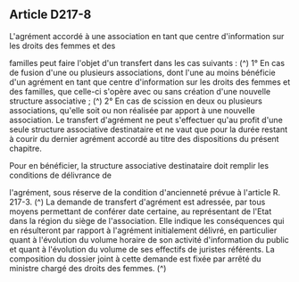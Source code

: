 ## Article D217-8

L'agrément accordé à une association en tant que centre d'information sur les droits des femmes et des

familles peut faire l'objet d'un transfert dans les cas suivants : (^)
1° En cas de fusion d'une ou plusieurs associations, dont l'une au moins bénéficie d'un agrément en tant que
centre d'information sur les droits des femmes et des familles, que celle-ci s'opère avec ou sans création d'une
nouvelle structure associative ; (^)
2° En cas de scission en deux ou plusieurs associations, qu'elle soit ou non réalisée par apport à une nouvelle
association.
Le transfert d'agrément ne peut s'effectuer qu'au profit d'une seule structure associative destinataire et ne vaut
que pour la durée restant à courir du dernier agrément accordé au titre des dispositions du présent chapitre.


Pour en bénéficier, la structure associative destinataire doit remplir les conditions de délivrance de

l'agrément, sous réserve de la condition d'ancienneté prévue à l'article R. 217-3. (^)
La demande de transfert d'agrément est adressée, par tous moyens permettant de conférer date certaine,
au représentant de l'Etat dans la région du siège de l'association. Elle indique les conséquences qui en
résulteront par rapport à l'agrément initialement délivré, en particulier quant à l'évolution du volume horaire
de son activité d'information du public et quant à l'évolution du volume de ses effectifs de juristes référents.
La composition du dossier joint à cette demande est fixée par arrêté du ministre chargé des droits des
femmes. (^)

